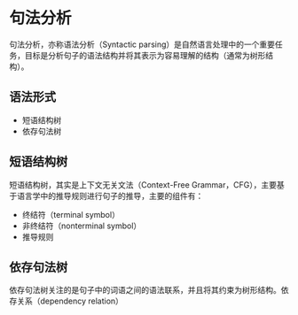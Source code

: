 # 句法分析

句法分析，亦称语法分析（Syntactic parsing）是自然语言处理中的一个重要任务，目标是分析句子的语法结构并将其表示为容易理解的结构（通常为树形结构）。

## 语法形式

- 短语结构树
- 依存句法树

## 短语结构树

短语结构树，其实是上下文无关文法（Context-Free Grammar，CFG），主要基于语言学中的推导规则进行句子的推导，主要的组件有：
- 终结符（terminal symbol）
- 非终结符（nonterminal symbol）
- 推导规则

## 依存句法树

依存句法树关注的是句子中的词语之间的语法联系，并且将其约束为树形结构。依存关系（dependency relation）
